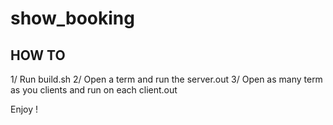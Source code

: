 # show_booking

## HOW TO

1/ Run build.sh
2/ Open a term and run the server.out
3/ Open as many term as you clients and run on each client.out

Enjoy !
